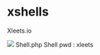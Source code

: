 # xshells
Xleets.io <br>

<img src="https://i.ibb.co/YbKqdFN/Mailer-Screenshot-1.png">
Shell.php Shell pwd : xleets
